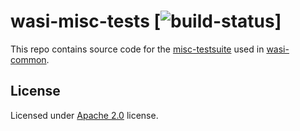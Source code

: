# wasi-misc-tests [![build-status]]

[build-status]: https://github.com/CraneStation/wasi-misc-tests/workflows/Rust/badge.svg
[misc-testsuite]: https://github.com/CraneStation/wasi-common/tree/master/misc_testsuite
[wasi-common]: https://github.com/CraneStation/wasi-common

This repo contains source code for the [misc-testsuite] used in [wasi-common].

## License

Licensed under [Apache 2.0](LICENSE) license.
